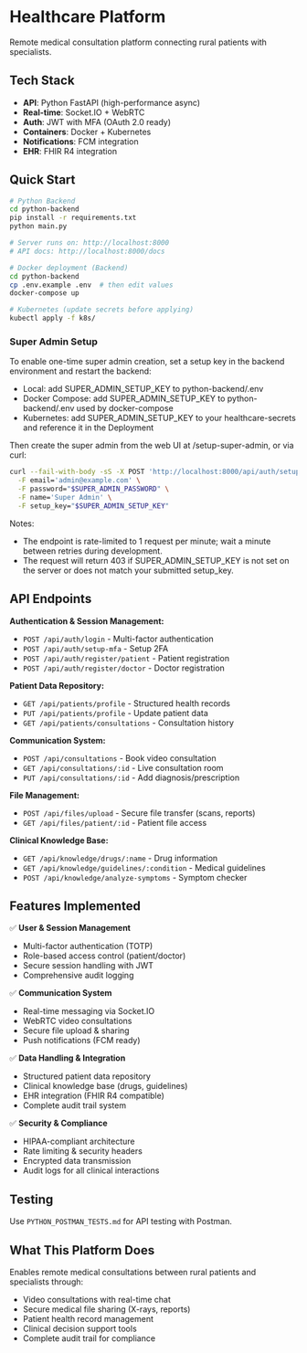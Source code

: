 # Healthcare Platform

Remote medical consultation platform connecting rural patients with specialists.

## Tech Stack
- **API**: Python FastAPI (high-performance async)
- **Real-time**: Socket.IO + WebRTC
- **Auth**: JWT with MFA (OAuth 2.0 ready)
- **Containers**: Docker + Kubernetes
- **Notifications**: FCM integration
- **EHR**: FHIR R4 integration

## Quick Start

```bash
# Python Backend
cd python-backend
pip install -r requirements.txt
python main.py

# Server runs on: http://localhost:8000
# API docs: http://localhost:8000/docs

# Docker deployment (Backend)
cd python-backend
cp .env.example .env  # then edit values
docker-compose up

# Kubernetes (update secrets before applying)
kubectl apply -f k8s/
```

### Super Admin Setup

To enable one-time super admin creation, set a setup key in the backend environment and restart the backend:
- Local: add SUPER_ADMIN_SETUP_KEY to python-backend/.env
- Docker Compose: add SUPER_ADMIN_SETUP_KEY to python-backend/.env used by docker-compose
- Kubernetes: add SUPER_ADMIN_SETUP_KEY to your healthcare-secrets and reference it in the Deployment

Then create the super admin from the web UI at /setup-super-admin, or via curl:

```bash path=null start=null
curl --fail-with-body -sS -X POST 'http://localhost:8000/api/auth/setup/super-admin' \
  -F email='admin@example.com' \
  -F password="$SUPER_ADMIN_PASSWORD" \
  -F name='Super Admin' \
  -F setup_key="$SUPER_ADMIN_SETUP_KEY"
```

Notes:
- The endpoint is rate-limited to 1 request per minute; wait a minute between retries during development.
- The request will return 403 if SUPER_ADMIN_SETUP_KEY is not set on the server or does not match your submitted setup_key.

## API Endpoints
**Authentication & Session Management:**
- `POST /api/auth/login` - Multi-factor authentication
- `POST /api/auth/setup-mfa` - Setup 2FA
- `POST /api/auth/register/patient` - Patient registration
- `POST /api/auth/register/doctor` - Doctor registration

**Patient Data Repository:**
- `GET /api/patients/profile` - Structured health records
- `PUT /api/patients/profile` - Update patient data
- `GET /api/patients/consultations` - Consultation history

**Communication System:**
- `POST /api/consultations` - Book video consultation
- `GET /api/consultations/:id` - Live consultation room
- `PUT /api/consultations/:id` - Add diagnosis/prescription

**File Management:**
- `POST /api/files/upload` - Secure file transfer (scans, reports)
- `GET /api/files/patient/:id` - Patient file access

**Clinical Knowledge Base:**
- `GET /api/knowledge/drugs/:name` - Drug information
- `GET /api/knowledge/guidelines/:condition` - Medical guidelines
- `POST /api/knowledge/analyze-symptoms` - Symptom checker

## Features Implemented
✅ **User & Session Management**
- Multi-factor authentication (TOTP)
- Role-based access control (patient/doctor)
- Secure session handling with JWT
- Comprehensive audit logging

✅ **Communication System**
- Real-time messaging via Socket.IO
- WebRTC video consultations
- Secure file upload & sharing
- Push notifications (FCM ready)

✅ **Data Handling & Integration**
- Structured patient data repository
- Clinical knowledge base (drugs, guidelines)
- EHR integration (FHIR R4 compatible)
- Complete audit trail system

✅ **Security & Compliance**
- HIPAA-compliant architecture
- Rate limiting & security headers
- Encrypted data transmission
- Audit logs for all clinical interactions

## Testing
Use `PYTHON_POSTMAN_TESTS.md` for API testing with Postman.

## What This Platform Does
Enables remote medical consultations between rural patients and specialists through:
- Video consultations with real-time chat
- Secure medical file sharing (X-rays, reports)
- Patient health record management
- Clinical decision support tools
- Complete audit trail for compliance